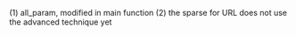 (1) all_param, modified in main function
(2) the sparse for URL does not use the advanced technique yet
